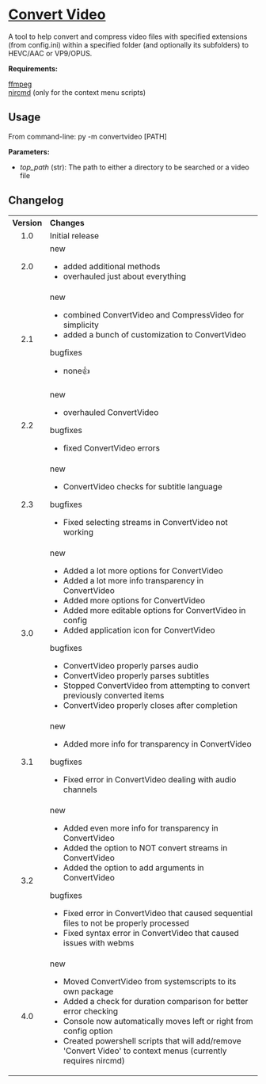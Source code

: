 # [Convert Video](https://github.com/Cryden13/ConvertVideo)

A tool to help convert and compress video files with specified extensions (from config.ini) within a specified folder (and optionally its subfolders) to HEVC/AAC or VP9/OPUS.

**Requirements:**

[ffmpeg](https://www.ffmpeg.org/)  
[nircmd](https://www.nirsoft.net/utils/nircmd.html) (only for the context menu scripts)

## Usage

From command-line: py -m convertvideo \[PATH]

**Parameters:**

- *top_path* (str): The path to either a directory to be searched or a video file

## Changelog

<table>
    <tbody>
        <tr>
            <th align="center">Version</th>
            <th align="left">Changes</th>
        </tr>
        <tr>
            <td align="center">1.0</td>
            <td>Initial release</td>
        </tr>
        <tr>
            <td align="center">2.0</td>
            <td>
                <dl>
                    <dt>new</dt>
                    <ul>
                        <li>added additional methods</li>
                        <li>overhauled just about everything</li>
                    </ul>
                </dl>
            </td>
        </tr>
        <tr>
            <td align="center">2.1</td>
            <td>
                <dl>
                    <dt>new</dt>
                    <ul>
                        <li>combined ConvertVideo and CompressVideo for simplicity</li>
                        <li>added a bunch of customization to ConvertVideo</li>
                    </ul>
                    <dt>bugfixes</dt>
                    <ul>
                        <li>none👍</li>
                    </ul>
                </dl>
            </td>
        </tr>
        <tr>
            <td align="center">2.2</td>
            <td>
                <dl>
                    <dt>new</dt>
                    <ul>
                        <li>overhauled ConvertVideo</li>
                    </ul>
                    <dt>bugfixes</dt>
                    <ul>
                        <li>fixed ConvertVideo errors</li>
                    </ul>
                </dl>
            </td>
        </tr>
        <tr>
            <td align="center">2.3</td>
            <td>
                <dl>
                    <dt>new</dt>
                    <ul>
                        <li>ConvertVideo checks for subtitle language</li>
                    </ul>
                    <dt>bugfixes</dt>
                    <ul>
                        <li>Fixed selecting streams in ConvertVideo not working</li>
                    </ul>
                </dl>
            </td>
        </tr>
        <tr>
            <td align="center">3.0</td>
            <td>
                <dl>
                    <dt>new</dt>
                    <ul>
                        <li>Added a lot more options for ConvertVideo</li>
                        <li>Added a lot more info transparency in ConvertVideo</li>
                        <li>Added more options for ConvertVideo</li>
                        <li>Added more editable options for ConvertVideo in config</li>
                        <li>Added application icon for ConvertVideo</li>
                    </ul>
                    <dt>bugfixes</dt>
                    <ul>
                        <li>ConvertVideo properly parses audio</li>
                        <li>ConvertVideo properly parses subtitles</li>
                        <li>Stopped ConvertVideo from attempting to convert previously converted items</li>
                        <li>ConvertVideo properly closes after completion</li>
                    </ul>
                </dl>
            </td>
        </tr>
        <tr>
            <td align="center">3.1</td>
            <td>
                <dl>
                    <dt>new</dt>
                    <ul>
                        <li>Added more info for transparency in ConvertVideo</li>
                    </ul>
                    <dt>bugfixes</dt>
                    <ul>
                        <li>Fixed error in ConvertVideo dealing with audio channels</li>
                    </ul>
                </dl>
            </td>
        </tr>
        <tr>
            <td align="center">3.2</td>
            <td>
                <dl>
                    <dt>new</dt>
                    <ul>
                        <li>Added even more info for transparency in ConvertVideo</li>
                        <li>Added the option to NOT convert streams in ConvertVideo</li>
                        <li>Added the option to add arguments in ConvertVideo</li>
                    </ul>
                    <dt>bugfixes</dt>
                    <ul>
                        <li>Fixed error in ConvertVideo that caused sequential files to not be properly processed</li>
                        <li>Fixed syntax error in ConvertVideo that caused issues with webms</li>
                    </ul>
                </dl>
            </td>
        </tr>
        <tr>
            <td align="center">4.0</td>
            <td>
                <dl>
                    <dt>new</dt>
                    <ul>
                        <li>Moved ConvertVideo from systemscripts to its own package</li>
                        <li>Added a check for duration comparison for better error checking</li>
                        <li>Console now automatically moves left or right from config option</li>
                        <li>Created powershell scripts that will add/remove 'Convert Video' to context menus (currently requires nircmd)</li>
                    </ul>
                </dl>
            </td>
        </tr>
    </tbody>
</table>
